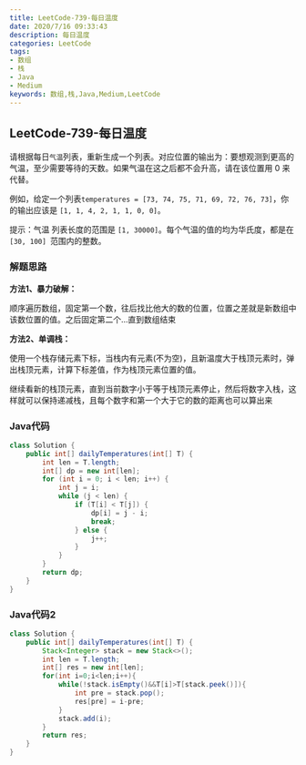 ```yaml
---
title: LeetCode-739-每日温度
date: 2020/7/16 09:33:43
description: 每日温度
categories: LeetCode
tags: 
- 数组
- 栈
- Java
- Medium
keywords: 数组,栈,Java,Medium,LeetCode
---
```


## LeetCode-739-每日温度

请根据每日`气温`列表，重新生成一个列表。对应位置的输出为：要想观测到更高的气温，至少需要等待的天数。如果气温在这之后都不会升高，请在该位置用 0 来代替。

例如，给定一个列表`temperatures = [73, 74, 75, 71, 69, 72, 76, 73]`，你的输出应该是 `[1, 1, 4, 2, 1, 1, 0, 0]`。

提示：气温 列表长度的范围是 `[1, 30000]`。每个气温的值的均为华氏度，都是在 `[30, 100] `范围内的整数。

<!--more-->

### 解题思路

**方法1、暴力破解：**

顺序遍历数组，固定第一个数，往后找比他大的数的位置，位置之差就是新数组中该数位置的值。之后固定第二个...直到数组结束

**方法2、单调栈：**

使用一个栈存储元素下标，当栈内有元素(不为空)，且新温度大于栈顶元素时，弹出栈顶元素，计算下标差值，作为栈顶元素位置的值。

继续看新的栈顶元素，直到当前数字小于等于栈顶元素停止，然后将数字入栈，这样就可以保持递减栈，且每个数字和第一个大于它的数的距离也可以算出来

### Java代码

```java
class Solution {
    public int[] dailyTemperatures(int[] T) {
        int len = T.length;
        int[] dp = new int[len];
        for (int i = 0; i < len; i++) {
            int j = i;
            while (j < len) {
                if (T[i] < T[j]) {
                    dp[i] = j - i;
                    break;
                } else {
                    j++;
                }
            }
        }
        return dp;
    }
}
```

### Java代码2

```java
class Solution {
    public int[] dailyTemperatures(int[] T) {
        Stack<Integer> stack = new Stack<>();
        int len = T.length;
        int[] res = new int[len];
        for(int i=0;i<len;i++){
            while(!stack.isEmpty()&&T[i]>T[stack.peek()]){
                int pre = stack.pop();
                res[pre] = i-pre;
            }
            stack.add(i);
        }
        return res;
    }
}
```






